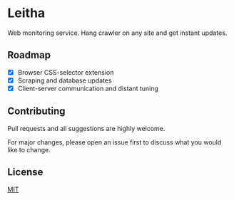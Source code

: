 # Leitha

Web monitoring service. Hang crawler on any site and get instant updates.

## Roadmap

- [X] Browser CSS-selector extension
- [X] Scraping and database updates
- [X] Client-server communication and distant tuning

## Contributing

Pull requests and all suggestions are highly welcome. 

For major changes, please open an issue first to discuss what you would like to change.

## License

[MIT](https://choosealicense.com/licenses/mit/)
